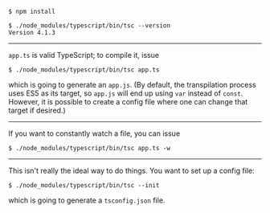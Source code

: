 ```
$ npm install

$ ./node_modules/typescript/bin/tsc --version
Version 4.1.3
```

---

`app.ts` is valid TypeScript; to compile it, issue

```
$ ./node_modules/typescript/bin/tsc app.ts
```

which is going to generate an `app.js`. (By default, the transpilation process uses ES5 as its target, so `app.js` will end up using `var` instead of `const`. However, it is possible to create a config file where one can change that target if desired.)

---

If you want to constantly watch a file, you can issue

```
$ ./node_modules/typescript/bin/tsc app.ts -w
```

---

This isn't really the ideal way to do things. You want to set up a config file:

```
$ ./node_modules/typescript/bin/tsc --init
```

which is going to generate a `tsconfig.json` file.
